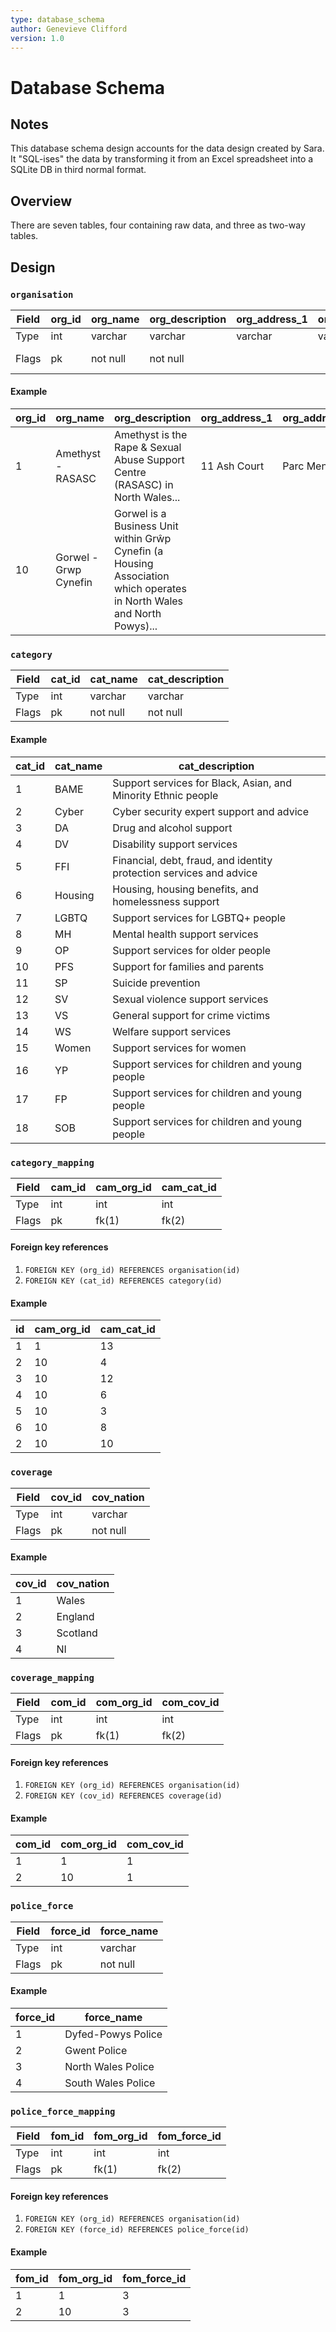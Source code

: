 ```yaml
---
type: database_schema
author: Genevieve Clifford
version: 1.0
---
```


# Database Schema

## Notes

This database schema design accounts for the data design created by Sara. It "SQL-ises" the data by transforming it from an Excel spreadsheet into a SQLite DB in third normal format.

## Overview

There are seven tables, four containing raw data, and three as two-way tables.

## Design

### `organisation`

|Field|org_id|org_name|org_description|org_address_1|org_address_2|org_city|org_postcode|org_email_office|org_tel_office|org_email_help|org_tel_help|org_web|org_last_update|org_creation|
|---|---|---|---|---|---|---|---|---|---|---|---|---|---|---|
|Type|int|varchar|varchar|varchar|varchar|varchar|varchar|varchar|varchar|varchar|varchar|varchar|datetime|datetime|
|Flags|pk|not null|not null||||||||||not null default CURRENT_TIMESTAMP|not null default CURRENT_TIMESTAMP|

#### Example

|org_id|org_name|org_description|org_address_1|org_address_2|org_city|org_postcode|org_email_office|org_tel_office|org_email_help|org_tel_help|org_web|org_last_update|org_creation|
|---|---|---|---|---|---|---|---|---|---|---|---|---|---|
|1|Amethyst - RASASC|Amethyst is the Rape & Sexual Abuse Support Centre (RASASC) in North Wales...|11 Ash Court|Parc Menai|Bangor|LL57 4DF|info@rasacymru.org.uk|+44(0)1248670628|info@livefearfreehelpline.wales|+44(0)8088010800|https://www.rasawales.org.uk/|2022-01-24T16:14:00|2022-01-24T16:14:00|
|10|Gorwel - Grwp Cynefin|Gorwel is a Business Unit within Grŵp Cynefin (a Housing Association which operates in North Wales and North Powys)...|||||post@grwpcynefin.org|+44(0)3001112122|gorwel@gorwel.org|+44(0)3001112122|https://www.grwpcynefin.org/en/eich-cymuned/gorwel/|2022-01-24T16:14:00|2022-01-24T16:14:00|


### `category`

|Field|cat_id|cat_name|cat_description|
|---|---|---|---|
|Type|int|varchar|varchar|
|Flags|pk|not null|not null|

#### Example

|cat_id|cat_name|cat_description|
|---|---|---|
|1|BAME|Support services for Black, Asian, and Minority Ethnic people|
|2|Cyber|Cyber security expert support and advice|
|3|DA|Drug and alcohol support|
|4|DV|Disability support services|
|5|FFI|Financial, debt, fraud, and identity protection services and advice|
|6|Housing|Housing, housing benefits, and homelessness support|
|7|LGBTQ|Support services for LGBTQ+ people|
|8|MH|Mental health support services|
|9|OP|Support services for older people|
|10|PFS|Support for families and parents|
|11|SP|Suicide prevention|
|12|SV|Sexual violence support services|
|13|VS|General support for crime victims|
|14|WS|Welfare support services|
|15|Women|Support services for women|
|16|YP|Support services for children and young people|
|17|FP|Support services for children and young people|
|18|SOB|Support services for children and young people|

### `category_mapping`

|Field|cam_id|cam_org_id|cam_cat_id|
|---|---|---|---|
|Type|int|int|int|
|Flags|pk|fk(1)|fk(2)|

#### Foreign key references

1. `FOREIGN KEY (org_id) REFERENCES organisation(id)`
2. `FOREIGN KEY (cat_id) REFERENCES category(id)`

#### Example

|id|cam_org_id|cam_cat_id|
|---|---|---|
|1|1|13|
|2|10|4|
|3|10|12|
|4|10|6|
|5|10|3|
|6|10|8|
|2|10|10|

### `coverage`

|Field|cov_id|cov_nation|
|---|---|---|
|Type|int|varchar|
|Flags|pk|not null|

#### Example

|cov_id|cov_nation|
|---|---|
|1|Wales|
|2|England|
|3|Scotland|
|4|NI|

### `coverage_mapping`

|Field|com_id|com_org_id|com_cov_id|
|---|---|---|---|
|Type|int|int|int|
|Flags|pk|fk(1)|fk(2)|

#### Foreign key references

1. `FOREIGN KEY (org_id) REFERENCES organisation(id)`
2. `FOREIGN KEY (cov_id) REFERENCES coverage(id)`

#### Example

|com_id|com_org_id|com_cov_id|
|---|---|---|
|1|1|1|
|2|10|1|

### `police_force`

|Field|force_id|force_name|
|---|---|---|
|Type|int|varchar|
|Flags|pk|not null|

#### Example

|force_id|force_name|
|---|---|
|1|Dyfed-Powys Police|
|2|Gwent Police|
|3|North Wales Police|
|4|South Wales Police|

### `police_force_mapping`

|Field|fom_id|fom_org_id|fom_force_id|
|---|---|---|---|
|Type|int|int|int|
|Flags|pk|fk(1)|fk(2)|

#### Foreign key references

1. `FOREIGN KEY (org_id) REFERENCES organisation(id)`
2. `FOREIGN KEY (force_id) REFERENCES police_force(id)`

#### Example

|fom_id|fom_org_id|fom_force_id|
|---|---|---|
|1|1|3|
|2|10|3|
